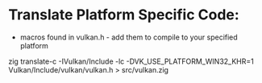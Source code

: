 # Translate Platform Specific Code:
- macros found in vulkan.h - add them to compile to your specified platform

zig translate-c -IVulkan/Include -lc -DVK_USE_PLATFORM_WIN32_KHR=1
 Vulkan/Include/vulkan/vulkan.h > src/vulkan.zig


